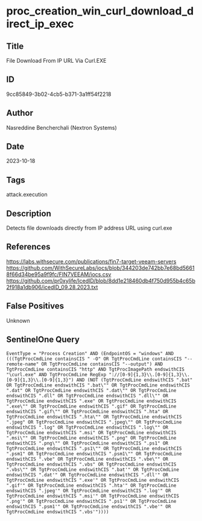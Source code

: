 # proc_creation_win_curl_download_direct_ip_exec

## Title
File Download From IP URL Via Curl.EXE

## ID
9cc85849-3b02-4cb5-b371-3a1ff54f2218

## Author
Nasreddine Bencherchali (Nextron Systems)

## Date
2023-10-18

## Tags
attack.execution

## Description
Detects file downloads directly from IP address URL using curl.exe

## References
https://labs.withsecure.com/publications/fin7-target-veeam-servers
https://github.com/WithSecureLabs/iocs/blob/344203de742bb7e68bd56618f66d34be95a9f9fc/FIN7VEEAM/iocs.csv
https://github.com/pr0xylife/IcedID/blob/8dd1e218460db4f750d955b4c65b2f918a1db906/icedID_09.28.2023.txt

## False Positives
Unknown

## SentinelOne Query
```
EventType = "Process Creation" AND (EndpointOS = "windows" AND (((TgtProcCmdLine containsCIS " -O" OR TgtProcCmdLine containsCIS "--remote-name" OR TgtProcCmdLine containsCIS "--output") AND TgtProcCmdLine containsCIS "http" AND TgtProcImagePath endswithCIS "\curl.exe" AND TgtProcCmdLine RegExp "://[0-9]{1,3}\\.[0-9]{1,3}\\.[0-9]{1,3}\\.[0-9]{1,3}") AND (NOT (TgtProcCmdLine endswithCIS ".bat" OR TgtProcCmdLine endswithCIS ".bat\"" OR TgtProcCmdLine endswithCIS ".dat" OR TgtProcCmdLine endswithCIS ".dat\"" OR TgtProcCmdLine endswithCIS ".dll" OR TgtProcCmdLine endswithCIS ".dll\"" OR TgtProcCmdLine endswithCIS ".exe" OR TgtProcCmdLine endswithCIS ".exe\"" OR TgtProcCmdLine endswithCIS ".gif" OR TgtProcCmdLine endswithCIS ".gif\"" OR TgtProcCmdLine endswithCIS ".hta" OR TgtProcCmdLine endswithCIS ".hta\"" OR TgtProcCmdLine endswithCIS ".jpeg" OR TgtProcCmdLine endswithCIS ".jpeg\"" OR TgtProcCmdLine endswithCIS ".log" OR TgtProcCmdLine endswithCIS ".log\"" OR TgtProcCmdLine endswithCIS ".msi" OR TgtProcCmdLine endswithCIS ".msi\"" OR TgtProcCmdLine endswithCIS ".png" OR TgtProcCmdLine endswithCIS ".png\"" OR TgtProcCmdLine endswithCIS ".ps1" OR TgtProcCmdLine endswithCIS ".ps1\"" OR TgtProcCmdLine endswithCIS ".psm1" OR TgtProcCmdLine endswithCIS ".psm1\"" OR TgtProcCmdLine endswithCIS ".vbe" OR TgtProcCmdLine endswithCIS ".vbe\"" OR TgtProcCmdLine endswithCIS ".vbs" OR TgtProcCmdLine endswithCIS ".vbs\"" OR TgtProcCmdLine endswithCIS ".bat'" OR TgtProcCmdLine endswithCIS ".dat'" OR TgtProcCmdLine endswithCIS ".dll'" OR TgtProcCmdLine endswithCIS ".exe'" OR TgtProcCmdLine endswithCIS ".gif'" OR TgtProcCmdLine endswithCIS ".hta'" OR TgtProcCmdLine endswithCIS ".jpeg'" OR TgtProcCmdLine endswithCIS ".log'" OR TgtProcCmdLine endswithCIS ".msi'" OR TgtProcCmdLine endswithCIS ".png'" OR TgtProcCmdLine endswithCIS ".ps1'" OR TgtProcCmdLine endswithCIS ".psm1'" OR TgtProcCmdLine endswithCIS ".vbe'" OR TgtProcCmdLine endswithCIS ".vbs'"))))

```